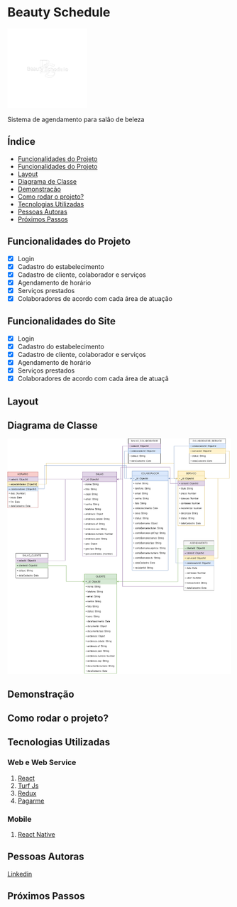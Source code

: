 # Beauty Schedule
<img src="./assets/logo.png" alt="logo" style="width:180px; height:180px">

Sistema de agendamento para salão de beleza

## Índice

- <a href="#funcionalidades-do-projeto">Funcionalidades do Projeto</a>
- <a href="#funcionalidades-do-site">Funcionalidades do Projeto</a>
- <a href="#layout">Layout</a>
- <a href="#diagrama-de-classe">Diagrama de Classe</a>
- <a href="#demonstração">Demonstração</a>
- <a href="#como-rodar-o-projeto">Como rodar o projeto?</a>
- <a href="#tecnologias-utilizadas">Tecnologias Utilizadas</a>
- <a href="#pessoas-autoras">Pessoas Autoras</a>
- <a href="#próximos-passos">Próximos Passos</a>

## Funcionalidades do Projeto

- [x] Login
- [x] Cadastro do estabelecimento
- [x] Cadastro de cliente, colaborador e serviços
- [x] Agendamento de horário
- [x] Serviços prestados
- [x] Colaboradores de acordo com cada área de atuação

## Funcionalidades do Site

- [x] Login
- [x] Cadastro do estabelecimento
- [x] Cadastro de cliente, colaborador e serviços
- [x] Agendamento de horário
- [x] Serviços prestados
- [x] Colaboradores de acordo com cada área de atuaçã

## Layout

## Diagrama de Classe
<img src="./assets/Diagrama_Classe.png">

## Demonstração

## Como rodar o projeto?


## Tecnologias Utilizadas

### Web e Web Service
1. [React](https://react.dev/)
3. [Turf Js](https://turfjs.org/)
4. [Redux](https://redux.js.org/)
2. [Pagarme](https://pagar.me/)

### Mobile
1. [React Native](https://reactnative.dev/)

## Pessoas Autoras

[Linkedin](https://www.linkedin.com/in/wagnersjesus/)

## Próximos Passos